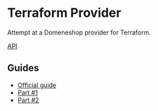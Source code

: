 # Terraform Provider

Attempt at a Domeneshop provider for Terraform.

[API](https://api.domeneshop.no/)

## Guides

* [Official guide](https://www.terraform.io/docs/extend/writing-custom-providers.html)
* [Part #1](https://medium.com/spaceapetech/creating-a-terraform-provider-part-1-ed12884e06d7)
* [Part #2](https://medium.com/spaceapetech/creating-a-terraform-provider-part-2-1346f89f082c)
